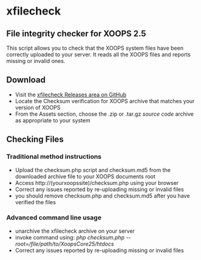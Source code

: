 # xfilecheck

## File integrity checker for XOOPS 2.5

This script allows you to check that the XOOPS system files have been correctly uploaded to your server. It reads all the XOOPS files and reports missing or invalid ones.

## Download

- Visit the [xfilecheck Releases area on GitHub](https://github.com/XOOPS/xfilecheck/releases)
- Locate the Checksum verification for XOOPS archive that matches your version of XOOPS
- From the Assets section, choose the .zip or .tar.gz *source code* archive as appropriate to your system

## Checking Files

### Traditional method instructions
- Upload the checksum.php script and checksum.md5 from the downloaded archive file to your XOOPS documents root
- Access http://(yourxoopssite)/checksum.php using your browser
- Correct any issues reported by re-uploading missing or invalid files
- you should remove checksum.php and checksum.md5 after you have verified the files

### Advanced command line usage
- unarchive the xfilecheck archive on your server
- invoke command using: *php checksum.php --root=/file/path/to/XoopsCore25/htdocs*
- Correct any issues reported by re-uploading missing or invalid files

